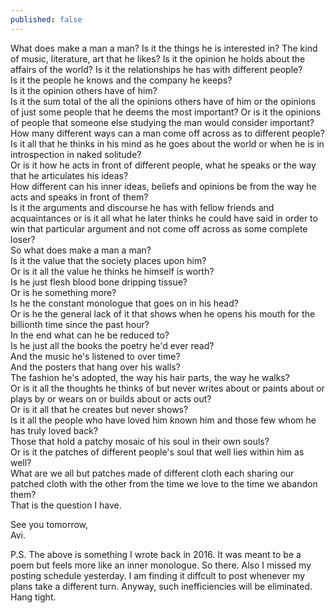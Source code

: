 ```yaml
---
published: false
---
```

What does make a man a man? Is it the things he is interested in? The kind of music, literature, art that he likes? Is it the opinion he holds about the affairs of the world? Is it the relationships he has with different people?  
Is it the people he knows and the company he keeps?  
Is it the opinion others have of him?  
Is it the sum total of the all the opinions others have of him or the opinions of just some people that he deems the most important? Or is it the opinions of people that someone else studying the man would consider important?  
How many different ways can a man come off across as to different people?  
Is it all that he thinks in his mind as he goes about the world or when he is in introspection in naked solitude?  
Or is it how he acts in front of different people, what he speaks or the way that he articulates his ideas?  
How different can his inner ideas, beliefs and opinions be from the way he acts and speaks in front of them?  
Is it the arguments and discourse he has with fellow friends and acquaintances or is it all what he later thinks he could have said in order to win that particular argument and not come off across as some complete loser?  
So what does make a man a man?  
Is it the value that the society places upon him?  
Or is it all the value he thinks he himself is worth?  
Is he just flesh blood bone dripping tissue?  
Or is he something more?  
Is he the constant monologue that goes on in his head?   
Or is he the general lack of it that shows when he opens his mouth for the billionth time since the past hour?  
In the end what can he be reduced to?  
Is he just all the books the poetry he'd ever read?  
And the music he's listened to over time?  
And the posters that hang over his walls?  
The fashion he's adopted, the way his hair parts, the way he walks?  
Or is it all the thoughts he thinks of but never writes about or paints about or plays by or wears on or builds about or acts out?  
Or is it all that he creates but never shows?  
Is it all the people who have loved him known him and those few whom he has truly loved back?  
Those that hold a patchy mosaic of his soul in their own souls?  
Or is it the patches of different people's soul that well lies within him as well?  
What are we all but patches made of different cloth each sharing our patched cloth with the other from the time we love to the time we abandon them?  
That is the question I have.

See you tomorrow,  
Avi.

P.S. The above is something I wrote back in 2016. It was meant to be a poem but feels more like an inner monologue. So there. Also I missed my posting schedule yesterday. I am finding it diffcult to post whenever my plans take a different turn. Anyway, such inefficiencies will be eliminated. Hang tight. 
